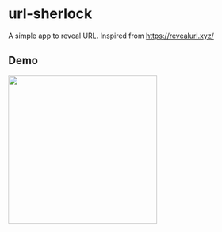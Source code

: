 # url-sherlock
A simple app to reveal URL. Inspired from https://revealurl.xyz/

## Demo

<img src="https://raw.githubusercontent.com/theapache64/url-sherlock/master/demo.gif" width="300">